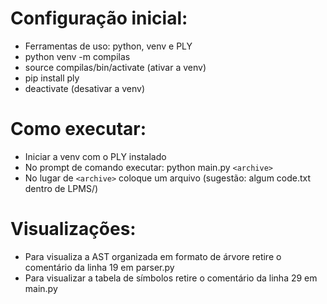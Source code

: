 # Configuração inicial:

- Ferramentas de uso: python, venv e PLY
- python venv -m compilas
- source compilas/bin/activate (ativar a venv)
- pip install ply
- deactivate (desativar a venv)

# Como executar:

- Iniciar a venv com o PLY instalado
- No prompt de comando executar: python main.py `<archive>`
- No lugar de `<archive>` coloque um arquivo (sugestão: algum code.txt dentro de LPMS/)

# Visualizações:

- Para visualiza a AST organizada em formato de árvore retire o comentário da linha 19 em parser.py
- Para visualizar a tabela de símbolos retire o comentário da linha 29 em main.py
